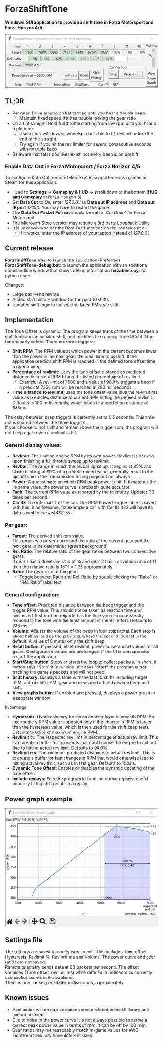# ForzaShiftTone

**Windows GUI application to provide a shift tone in Forza Motorsport and Forza Horizon 4/5.**

![example v0.90 BMW M5 2018](images/sample-BMW-M5-2018-16-1.png)

## TL;DR

- Per gear: Drive around on flat tarmac until you hear a double beep
  - Maintain fixed speed if it has trouble locking the gear ratio
- On a flat straight: Hold full throttle starting from low rpm until you hear a triple beep
  - Use a gear with low/no wheelspin but able to hit revlimit before the end of the straight
  - Try again if you hit the rev limiter for several consecutive seconds with no triple beep
- Be aware that false positives exist: not every beep is an upshift.

### Enable Data Out in Forza Motorsport / Forza Horizon 4/5

To configure Data Out (remote telemetry) in supported Forza games on Steam for this application: 
- Head to **Settings** -> **Gameplay & HUD** -> scroll down to the bottom (**HUD and Gameplay** in Forza Horizon 5)
- Set **Data Out** to _On_, enter _127.0.0.1_ as **Data out IP address** and **Data out IP port** _12350_. You may have to restart the game.
- The **Data Out Packet Format** should be set to '_Car Dash_' for Forza Motorsport
- The Microsoft Store version may require a 3rd party Loopback Utility
- It is unknown whether the Data Out functions on the consoles at all
  - If it works, enter the IP address of your laptop instead of _127.0.0.1_

## Current release
**ForzaShiftTone.vbs**: to launch the application (Preferred)  
**ForzaShiftTone-debug.bat**: to launch the application with an additional commandline window that shows debug information
**forzabeep.py**: for python users

Changes:  
- Large back-end rewrite
- Added shift history window for the past 10 shifts
- Updated shift logic to include the latest FM style shift

## Implementation

The Tone Offset is dynamic. The program keeps track of the time between a shift tone and an initiated shift, and modifies the running Tone Offset if the tone is early or late.
There are three triggers:
- **Shift RPM**: The RPM value at which power in the current becomes lower than the power in the next gear: the ideal time to upshift. If the application predicts shift RPM is reached in the defined tone offset time, trigger a beep
- **Percentage of revlimit**: Uses the tone offset distance as predicted distance to current RPM hitting the listed percentage of rev limit
  - Example: A rev limit of 7500 and a value of 98.0% triggers a beep if it predicts 7350 rpm will be reached in 283 milliseconds
- **Time distance to revlimit**: uses the tone offset value plus the revlimit ms value as predicted distance to current RPM hitting the defined revlimit. Defaults to 100 milliseconds, which leads to a prediction distance of 383ms

The delay between beep triggers is currently set to 0.5 seconds. This time-out is shared between the three triggers.  
If you choose to not shift and remain above the trigger rpm, the program will not beep again even if revlimit is hit.

### General display values:

- **Revlimit**: The limit on engine RPM by its own power. Revlimit is derived upon finishing a full throttle sweep up to revlimit.
- **Revbar**: The range in which the revbar lights up. It begins at 85% and starts blinking at 99% of a predetermined value, generally equal to the upshift line in the Transmission tuning page but not always
- **Power**: A guesstimate on which RPM peak power is hit. If it matches the in-game value, the power curve is probably quite accurate.
- **Tach**: The current RPM value as reported by the telemetry. Updates 30 times per second.
- **Car ID**: The internal ID of the car. The RPM/Power/Torque table is saved with this ID as filename, for example a car with Car ID 432 will have its data saved to _curves\432.tsv_.

### Per gear:

- **Target**: The derived shift rpm value.  
This requires a power curve and the ratio of the current gear and the next gear to be determined (green background)
- **Rel. Ratio**: The relative ratio of the gear ratios between two consecutive gears.  
If gear 1 has a drivetrain ratio of 15 and gear 2 has a drivetrain ratio of 11 then the relative ratio is 15/11 = 1.36 approximately
- **Ratio**: The gear ratio of the gear
  - Toggle between Ratio and Rel. Ratio by double clicking the "Ratio" or "Rel. Ratio" label text

### General configuration:

- **Tone offset**: Predicted distance between the beep trigger and the trigger RPM value. This should not be taken as reaction time and minimized. It should be regarded as the time you can consistently respond to the tone with the least amount of mental effort. Defaults to 283 ms.
- **Volume**: Adjusts the volume of the beep in four steps total. Each step is about half as loud as the previous, where the second loudest is the default. A value of 0 mutes only the shift beep.
- **Reset button**: If pressed, reset revlimit, power curve and all values for all gears. Configuration values are unchanged. If the UI is unresponsive, restart the application.
- **Start/Stop button**: Stops or starts the loop to collect packets. In short, if button says "Stop" it is running, if it says "Start" the program is not tracking the game's packets and will not beep.
- **Shift history**: Displays a table with the last 10 shifts including target RPM, actual shift RPM, gear and measured offset between beep and shift.
- **View graphs button**: If enabled and pressed, displays a power graph in a separate window. 

In Settings:  
- **Hysteresis**: Hysteresis may be set as another layer to smooth RPM. An intermediary RPM value is updated only if the change in RPM is larger than the hysteresis value, which is then used for the shift beep tests. Defaults to 0.5% of maximum engine RPM.
- **Revlimit %**: The respected rev limit in percentage of actual rev limit. This is to create a buffer for transients that could cause the engine to cut out due to hitting actual rev limit. Defaults to 98.0%.
- **Revlimit ms**: The minimum predicted distance to actual rev limit. This is to create a buffer for fast changes in RPM that would otherwise lead to hitting actual rev limit, such as in first gear. Defaults to 100ms.
- **Dynamic Tone Offset**: Enables or disables the dynamic updating of the tone offset.
- **Include replays**: Sets the program to function during replays: useful primarily to log shift points in a replay.

## Power graph example
![example v0.90 BMW M5 2018 power graph](images/sample-BMW-M5-2018-16-2.png)

## Settings file

The settings are saved to _config.json_ on exit. This includes Tone offset, Hysteresis, Revlimit %, Revlimit ms and Volume. The power curve and gear ratios are not saved.  
Remote telemetry sends data at 60 packets per second. The offset variables (Tone offset, revlimit ms) while defined in milliseconds currently use packet counts in the backend.  
There is one packet per 16.667 milliseconds, approximately.

## Known issues
- Application will on rare occasions crash: related to the UI library and cannot be fixed
- Due to noise in the power curve it is not always possible to derive a correct peak power value in terms of rpm. It can be off by 100 rpm.
- Gear ratios may not reasonably match in-game values for AWD: Front/rear tires may have different sizes